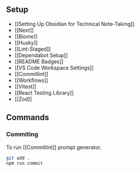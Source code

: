 ## Setup
- [[Setting Up Obsidian for Technical Note-Taking]]
- [[Next]]
- [[Biome]]
- [[Husky]]
- [[Lint-Staged]]
- [[Dependabot Setup]]
- [[README Badges]]
- [[VS Code Workspace Settings]]
- [[Commitlint]]
- [[Workflows]]
- [[Vitest]]
- [[React Testing Library]]
- [[Zod]]




## Commands 

### Commiting
To run [[Commitlint]] prompt generator. 
```bash
git add .
npm run commit
```
